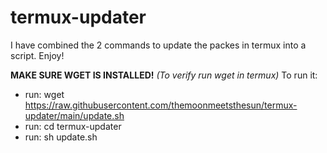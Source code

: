 # termux-updater
 
I have combined the 2 commands to update the packes in termux into a script. Enjoy!

**MAKE SURE WGET IS INSTALLED!**
*(To verify run wget in termux)*
To run it:
- run: wget https://raw.githubusercontent.com/themoonmeetsthesun/termux-updater/main/update.sh
- run: cd termux-updater
- run: sh update.sh
